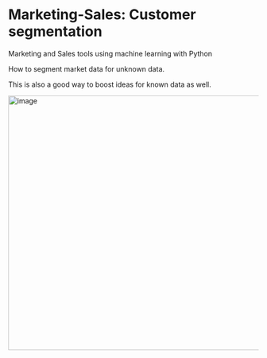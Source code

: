 # Marketing-Sales: Customer segmentation
Marketing and Sales tools using machine learning with Python

How to segment market data for unknown data.

This is also a good way to boost ideas for known data as well.

<img width="1242" height="512" alt="image" src="https://github.com/user-attachments/assets/fc5c16a0-9fca-4ef4-a819-ccddfe3c36a8" />
